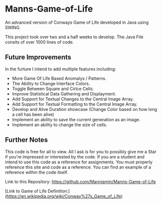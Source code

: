 # Manns-Game-of-Life
An advanced version of Conways Game of Life developed in Java using SWING.

This project took over two and a half weeks to develop.
The Java File consits of over 1000 lines of code.

## Future Improvements
In the furture I intend to add multiple features including:
* More Game Of Life Based Anomalys / Patterns.
* The Ability to Change Interface Colors.
* Toggle Between Square and Cirlce Cells.
* Improve Statistical Data Gathering and Displayment.
* Add Support for Textual Changes to the Central Image Array.
* Add Support for Textual Formatting to the Central Image Array.
* Develop and Alive Duration showcase (Change Color based on how long a cell has been alive)
* Implement an ability to save the current generation as an image.
* Implement an ability to change the size of cells.

## Further Notes
This code is free for all to view. All I ask is for you to possibly give me a Star if you're impressed or interested by the code.
If you are a student and intend to use this code as a reference for assignments. You must properly reference this site and code as a reference. You can find an example of a reference within the code itself.

Link to this Repository: https://github.com/Mannjamin/Manns-Game-of-Life

[Link to Game of Life Definition:] (https://en.wikipedia.org/wiki/Conway%27s_Game_of_Life)



